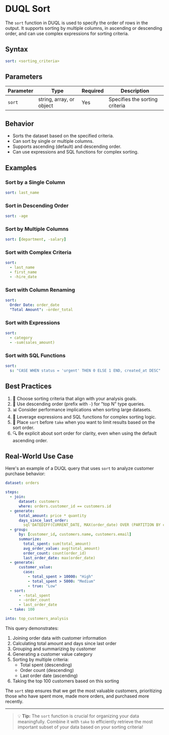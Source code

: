# DUQL Sort

The `sort` function in DUQL is used to specify the order of rows in the output. It supports sorting by multiple columns, in ascending or descending order, and can use complex expressions for sorting criteria.

## Syntax

```yaml
sort: <sorting_criteria>
```

## Parameters

| Parameter | Type | Required | Description |
|-----------|------|----------|-------------|
| `sort` | string, array, or object | Yes | Specifies the sorting criteria |

## Behavior

- Sorts the dataset based on the specified criteria.
- Can sort by single or multiple columns.
- Supports ascending (default) and descending order.
- Can use expressions and SQL functions for complex sorting.

## Examples

### Sort by a Single Column

```yaml
sort: last_name
```

### Sort in Descending Order

```yaml
sort: -age
```

### Sort by Multiple Columns

```yaml
sort: [department, -salary]
```

### Sort with Complex Criteria

```yaml
sort:
  - last_name
  - first_name
  - -hire_date
```

### Sort with Column Renaming

```yaml
sort:
  Order Date: order_date
  "Total Amount": -order_total
```

### Sort with Expressions

```yaml
sort:
  - category
  - -sum(sales_amount)
```

### Sort with SQL Functions

```yaml
sort:
  s: "CASE WHEN status = 'urgent' THEN 0 ELSE 1 END, created_at DESC"
```

## Best Practices

1. 🎯 Choose sorting criteria that align with your analysis goals.
2. 🔢 Use descending order (prefix with `-`) for "top N" type queries.
3. 📊 Consider performance implications when sorting large datasets.
4. 🧮 Leverage expressions and SQL functions for complex sorting logic.
5. 🚀 Place `sort` before `take` when you want to limit results based on the sort order.
6. 🔍 Be explicit about sort order for clarity, even when using the default ascending order.

## Real-World Use Case

Here's an example of a DUQL query that uses `sort` to analyze customer purchase behavior:

```yaml
dataset: orders

steps:
  - join:
      dataset: customers
      where: orders.customer_id == customers.id
  - generate:
      total_amount: price * quantity
      days_since_last_order:
        sql'DATEDIFF(CURRENT_DATE, MAX(order_date) OVER (PARTITION BY customer_id))'
  - group:
      by: [customer_id, customers.name, customers.email]
      summarize:
        total_spent: sum(total_amount)
        avg_order_value: avg(total_amount)
        order_count: count(order_id)
        last_order_date: max(order_date)
  - generate:
      customer_value:
        case:
          - total_spent > 10000: "High"
          - total_spent > 5000: "Medium"
          - true: "Low"
  - sort:
      - -total_spent
      - -order_count
      - last_order_date
  - take: 100

into: top_customers_analysis
```

This query demonstrates:
1. Joining order data with customer information
2. Calculating total amount and days since last order
3. Grouping and summarizing by customer
4. Generating a customer value category
5. Sorting by multiple criteria:
   - Total spent (descending)
   - Order count (descending)
   - Last order date (ascending)
6. Taking the top 100 customers based on this sorting

The `sort` step ensures that we get the most valuable customers, prioritizing those who have spent more, made more orders, and purchased more recently.

---

> 💡 **Tip:** The `sort` function is crucial for organizing your data meaningfully. Combine it with `take` to efficiently retrieve the most important subset of your data based on your sorting criteria!